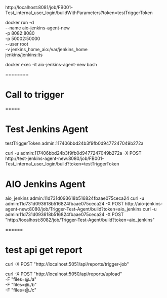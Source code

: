 http://localhost:8081/job/FB001-Test_internal_user_login/buildWithParameters?token=testTriggerToken

docker run -d \
--name aio-jenkins-agent-new \
-p 8082:8080 \
-p 50002:50000 \
--user root \
-v jenkins_home_aio:/var/jenkins_home \
jenkins/jenkins:lts

docker exec -it aio-jenkins-agent-new bash

========

# Call to trigger

<!-- curl -u admin:117406bbd24b3f9fb0d9477247049b272a -X POST http://test-jenkins-agent-new:8080/job/FB001-Test_internal_user_login/buildWithParameters?token=testTriggerToken -->

=====

# Test Jenkins Agent

testTriggerToken
admin:117406bbd24b3f9fb0d9477247049b272a

curl -u admin:117406bbd24b3f9fb0d9477247049b272a -X POST http://test-jenkins-agent-new:8080/job/FB001-Test_internal_user_login/build?token=testTriggerToken

# AIO Jenkins Agent

aio_jenkins
admin:11d731d093618b516824fbaae075ceca24
curl -u admin:11d731d093618b516824fbaae075ceca24 -X POST http://aio-jenkins-agent-new:8080/job/Trigger-Test-Agent/build?token=aio_jenkins
curl -u admin:11d731d093618b516824fbaae075ceca24 -X POST "http://localhost:8082/job/Trigger-Test-Agent/build?token=aio_jenkins"

======

# test api get report

curl -X POST "http://localhost:5051/api/reports/trigger-job"

curl -X POST "http://localhost:5050/api/reports/upload" \
 -F "files=@./a" \
 -F "files=@./b" \
 -F "files=@./c"
